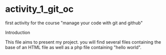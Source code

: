 # activity_1_git_oc
 first activity for the course "manage your code with git and github"

Introduction

This file aims to present my project.
you will find several files containing the base of an HTML file as well as a php file containing "hello world".

